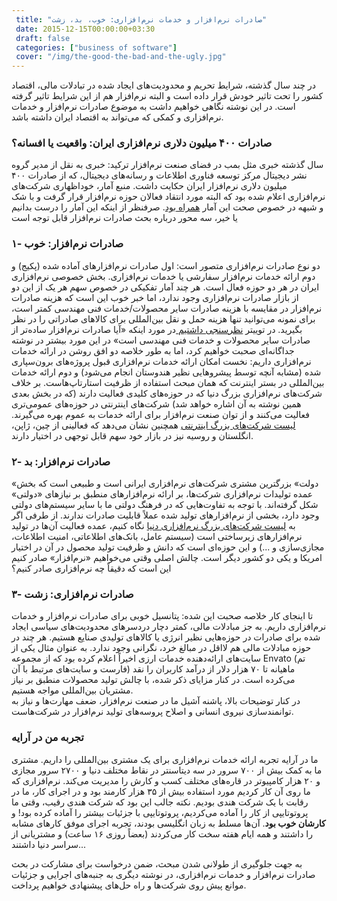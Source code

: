 ```yaml
---
 title: "صادرات نرم‌افزار و خدمات نرم‌افزاری: خوب، بد، زشت" 
 date: 2015-12-15T00:00:00+03:30
 draft: false 
 categories: ["business of software"]
 cover: "/img/the-good-the-bad-and-the-ugly.jpg"
---
```




در چند سال گذشته، شرایط تحریم و محدودیت‌های ایجاد شده در تبادلات مالی، اقتصاد کشور را تحت تاثیر خودش قرار داده است و البته نرم‌افزار هم از این شرایط تاثیر گرفته است. در این نوشته نگاهی خواهیم داشت به موضوع صادرات نرم‌افزار و خدمات نرم‌افزاری و کمکی که می‌تواند به اقتصاد ایران داشته باشد.



### صادرات ۴۰۰ میلیون دلاری نرم‌افزاری ایران: واقعیت یا افسانه؟



سال گذشته خبری مثل بمب در فضای صنعت نرم‌‌افزار ترکید: خبری به نقل از مدیر گروه نشر دیجیتال مرکز توسعه فناوری اطلاعات و رسانه‌های دیجیتال، که از صادرات ۴۰۰ میلیون دلاری نرم‌افزار ایران حکایت داشت. منبع آمار، خوداظهاری شرکت‌های نرم‌افزاری اعلام شده بود که البته مورد انتقاد فعالان حوزه نرم‌افزار قرار گرفت و با شک و شبهه در خصوص صحت این آمار [همراه بود](http://www.donya-e-eqtesad.com/news/811943/). صرفنظر از اینکه این آمار را درست بدانیم یا خیر، سه محور درباره بحث صادرات نرم‌افزار قابل توجه است




### ۱- صادرات نرم‌افزار: خوب



دو نوع صادرات نرم‌افزاری متصور است: اول صادرات نرم‌افزارهای آماده شده (پکیج) و دوم ارائه خدمات نرم‌افزار سفارشی یا خدمات نرم‌افزاری. بخش خصوصی نرم‌افزاری ایران در هر دو حوزه فعال است. هر چند آمار تفکیکی در خصوص سهم هر یک از این دو از بازار صادرات نرم‌افزاری وجود ندارد، اما خبر خوب این است که هزینه صادرات نرم‌افزار در مقایسه با هزینه صادرات سایر محصولات/خدمات فنی مهندسی کمتر است، برای نمونه می‌توانید تنها هزینه حمل و نقل بین‌المللی برای کالاهای صادراتی را در نظر بگیرید. در توییتر [نظرسنجی داشتیم ](https://twitter.com/ArayeNet/status/675737631074988033)در مورد اینکه «آیا صادرات نرم‌افزار ساده‌تر از صادرات سایر محصولات و خدمات فنی مهندسی است» در این مورد بیشتر در نوشته جداگانه‌ای صحبت خواهیم کرد، اما به طور خلاصه دو افق روشن در ارائه خدمات نرم‌افزاری داریم: نخست امکان ارائه خدمات نرم‌افزاری قبول پروژه‌های برون‌سپاری شده (مشابه آنچه توسط پیشروهایی نظیر هندوستان انجام می‌شود) و دوم ارائه خدمات بین‌المللی در بستر اینترنت که همان مبحث استفاده از ظرفیت استارتاپ‌هاست. بر خلاف شرکت‌های نرم‌افزاری بزرگ دنیا که در حوزه‌های کلیدی فعالیت دارند (که در بخش بعدی همین نوشته به آن‌ اشاره خواهد شد) شرکت‌های اینترنتی در حوزه‌های عمومی‌تری فعالیت می‌کنند و از توان صنعت نرم‌افزار برای ارائه خدمات به عموم بهره می‌گیرند. [لیست شرکت‌های بزرگ اینترنتی](https://en.wikipedia.org/wiki/List_of_largest_Internet_companies) همچنین نشان می‌دهد که فعالینی از چین، ژاپن، انگلستان و روسیه نیز در بازار خود سهم قابل توجهی در اختیار دارند.



### ۲- صادرات نرم‌افزار: بد



«دولت» بزرگترین مشتری شرکت‌های نرم‌افزاری ایرانی است و طبیعی است که بخش عمده تولیدات نرم‌افزاری شرکت‌ها، بر ارائه نرم‌افزارهای منطبق بر نیازهای «دولتی» شکل گرفته‌اند. با توجه به تفاوت‌هایی که در فرهنگ دولتی ما با سایر سیستم‌های دولتی وجود دارد، بخشی از نرم‌افزارهای تولید شده عملاً قابلیت صادرات ندارند. از طرفی اگر به [لیست شرکت‌های بزرگ نرم‌افزاری دنیا](https://en.wikipedia.org/wiki/List_of_the_largest_software_companies) نگاه کنیم، عمده فعالیت آن‌ها در تولید نرم‌افزارهای زیرساختی است (سیستم عامل، بانک‌های اطلاعاتی، امنیت اطلاعات، مجازی‌سازی و ...) و این حوزه‌ای است که دانش و ظرفیت تولید محصول در آن در اختیار امریکا و یکی دو کشور دیگر است. چالش اصلی وقتی می‌خواهیم «نرم‌افزار» صادر کنیم این است که دقیقاً چه نرم‌افزاری صادر کنیم؟



### ۳- صادرات نرم‌افزاری: زشت



تا اینجای کار خلاصه صحبت این شده: پتانسیل خوبی برای صادرات نرم‌افزار و خدمات نرم‌افزاری داریم. به جز مبادلات مالی، کمتر دچار دردسرهای محدودیت‌های سیاسی ایجاد شده برای صادرات در حوزه‌هایی نظیر انرژی یا کالاهای تولیدی صنایع هستیم. هر چند در حوزه مبادلات مالی هم لااقل در مبالغ خرد، نگرانی وجود ندارد. به عنوان مثال یکی از سایت‌های ارائه‌دهنده خدمات ارزی اخیراً اعلام کرده بود که از مجموعه Envato‌ (تم فارست و سایت‌های مرتبط با آن) ماهیانه تا ۷۰ هزار دلار از درآمد کاربران را نقد می‌کرده است. در کنار مزایای ذکر شده، با چالش تولید محصولات منطبق بر نیاز مشتریان بین‌المللی مواجه هستیم.  
در کنار توضیحات بالا، پاشنه آشیل ما در صنعت نرم‌افزار، ضعف مهارت‌ها و نیاز به توانمند‌سازی نیروی انسانی و اصلاح پروسه‌های تولید نرم‌افزار در شرکت‌هاست.



### تجربه من در آرایه



ما در آرایه تجربه ارائه خدمات نرم‌افزاری برای یک مشتری بین‌المللی را داریم. مشتری ما به کمک بیش از ۷۰۰ سرور در سه دیتاسنتر در نقاط مختلف دنیا و ۲۷۰۰ سرور مجازی و ۲۰ هزار کامپیوتر در قاره‌های مختلف کسب و کارش را مدیریت می‌کند. نرم‌افزاری که ما روی آن کار کردیم مورد استفاده بیش از ۳۵ هزار کارمند بود و در اجرای کار، ما در رقابت با یک شرکت هندی بودیم. نکته جالب این بود که شرکت هندی رقیب، وقتی ما پروتوتایپی از کار را آماده می‌کردیم، پروتوتایپی با جزئیات بیشتر را آماده کرده بود! و **کارشان خوب بود**. آن‌ها مسلط به زبان انگلیسی بودند، تجربه اجرای موفق کارهای مشابه را داشتند و همه ایام هفته سخت کار می‌کردند (بعضاً روزی ۱۶ ساعت) و مشتریانی از سراسر دنیا داشتند...



به جهت جلوگیری از طولانی شدن مبحث، ضمن درخواست برای مشارکت در بحث صادرات نرم‌افزار و خدمات نرم‌افزاری، در نوشته دیگری به جنبه‌های اجرایی و جزئیات موانع پیش روی شرکت‌ها و راه‌ حل‌های پیشنهادی خواهیم پرداخت.

